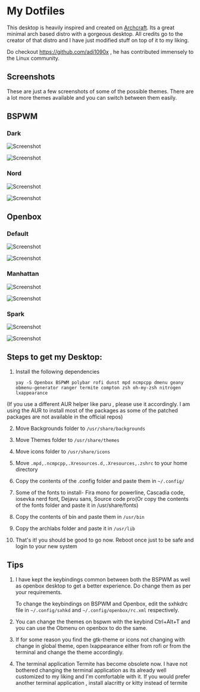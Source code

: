 
# My Dotfiles
This desktop is heavily inspired and created on [Archcraft](https://archcraft-os.github.io). Its a great minimal arch based distro with a gorgeous desktop. All credits go to the creator of that distro and I have just modified stuff on top of it to my liking. 

Do checkout https://github.com/adi1090x , he has contributed immensely to the Linux community.

## Screenshots

These are just a few screenshots of some of the possible themes. There are a lot more themes available and you can switch between them easily.

## BSPWM
   
   ### Dark
   
   ![Screenshot](screenshots/BSPWMDark1.png)
   
   ![Screenshot](screenshots/BSPWMDark2.png)
   
   ### Nord
   
   ![Screenshot](screenshots/BSPWMNord2.png)
   
   ![Screenshot](screenshots/BSPWMNord1.png)
   

## Openbox

   ### Default
   
   ![Screenshot](screenshots/openboxDef1.png)
   
   ![Screenshot](screenshots/openboxDef2.png)
   
   ### Manhattan

   ![Screenshot](screenshots/openboxManhattan1.png)
   
   ![Screenshot](screenshots/openboxManhattan2.png)
   
   ### Spark
   
   ![Screenshot](screenshots/openboxSpark1.png)
   
   ![Screenshot](screenshots/openboxSpark2.png)


## Steps to get my Desktop:

1) Install the following dependencies

   `yay -S Openbox BSPWM polybar rofi dunst mpd ncmpcpp dmenu geany obmenu-generator ranger termite compton zsh oh-my-zsh nitrogen lxappearance`

(If you use a different AUR helper like paru , please use it accordingly. I am using the AUR to install most of the packages as some of the patched packages are not available in the official repos)

2) Move Backgrounds folder to `/usr/share/backgrounds`

3) Move Themes folder to `/usr/share/themes`

4) Move icons folder to `/usr/share/icons`

5) Move `.mpd,.ncmpcpp,.Xresources.d,.Xresources,.zshrc` to your home directory

6) Copy the contents of the .config folder and paste them in `~/.config/`

7) Some of the fonts to install- Fira mono for powerline, Cascadia code, iosevka nerd font, Dejavu sans, Source code pro(Or copy the contents of the fonts folder and paste it in /usr/share/fonts)

8) Copy the contents of bin and paste them in `/usr/bin`

9) Copy the archlabs folder and paste it in `/usr/lib`

10) That's it! you should be good to go now. Reboot once just to be safe and login to your new system

## Tips

1) I have kept the keybindings common between both the BSPWM as well as openbox desktop to get a better experience. Do change them as per your requirements. 

   To change the keybindings on BSPWM and Openbox, edit the sxhkdrc file in `~/.config/sxhkd` and `~/.config/openbox/rc.xml` respectively.

2) You can change the themes on bspwm with the keybind Ctrl+Alt+T and you can use the Obmenu on openbox to do the same.

3) If for some reason you find the gtk-theme or icons not changing with change in global theme, open lxappearance either from rofi or from the terminal and change the theme accordingly.

4) The terminal application Termite has become obsolete now. I have not bothered changing the terminal application as its already well customized to my liking and I'm comfortable with it. If you would prefer another terminal application , install alacritty or kitty instead of termite

